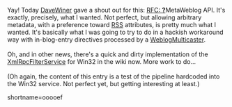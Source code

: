 Yay!  Today <a href="http://www.decafbad.com/twiki/bin/view/Main/DaveWiner">DaveWiner</a> gave a shout out for this: <a href="http://www.xmlrpc.com/metaWeblogApi">RFC: <span style='background : ;'><a href="http://www.decafbad.com/twiki/bin/edit/Main/MetaWeblog?topicparent=."><b>?</b></a><font color="">MetaWeblog</font></span> API</a>.  It's exactly, precisely, what I wanted.  Not perfect, but allowing arbitrary metadata, with a preference toward <a href="http://www.decafbad.com/twiki/bin/view/Main/RSS">RSS</a> attributes,  is pretty much what I wanted.  It's basically what I was going to try to do in a hackish workaround way with in-blog-entry directives processed by a <a href="http://www.decafbad.com/twiki/bin/view/Main/WeblogMulticaster">WeblogMulticaster</a>.
<br /><br />
Oh, and in other news, there's a quick and dirty implementation of the <a href="http://www.decafbad.com/twiki/bin/view/Main/XmlRpcFilterService">XmlRpcFilterService</a> for Win32 in the wiki now.  More work to do...
<br /><br />
(Oh again, the content of this entry is a test of the pipeline hardcoded into the Win32 service.  Not perfect yet, but getting interesting at least.)
<!--more-->
shortname=ooooef
